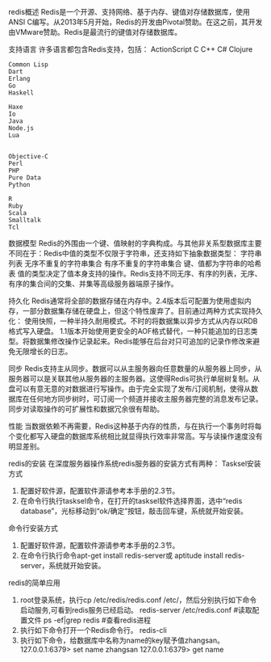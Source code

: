
redis概述
Redis是一个开源、支持网络、基于内存、键值对存储数据库，使用ANSI C编写。从2013年5月开始，Redis的开发由Pivotal赞助。在这之前，其开发由VMware赞助。Redis是最流行的键值对存储数据库。
 
支持语言
许多语言都包含Redis支持，包括：
    ActionScript 
    C
    C++
    C#
    Clojure
 
    Common Lisp
    Dart
    Erlang
    Go
    Haskell
 
    Haxe
    Io
    Java
    Node.js
    Lua
 
 
    Objective-C
    Perl
    PHP
    Pure Data
    Python
 
    R
    Ruby
    Scala
    Smalltalk
    Tcl
 
 
数据模型
Redis的外围由一个键、值映射的字典构成。与其他非关系型数据库主要不同在于：Redis中值的类型不仅限于字符串，还支持如下抽象数据类型：
    字符串列表
    无序不重复的字符串集合
    有序不重复的字符串集合
    键、值都为字符串的哈希表
值的类型决定了值本身支持的操作。Redis支持不同无序、有序的列表，无序、有序的集合间的交集、并集等高级服务器端原子操作。
 
持久化
Redis通常将全部的数据存储在内存中。2.4版本后可配置为使用虚拟内存，一部分数据集存储在硬盘上，但这个特性废弃了。目前通过两种方式实现持久化：
    使用快照，一种半持久耐用模式。不时的将数据集以异步方式从内存以RDB格式写入硬盘。
    1.1版本开始使用更安全的AOF格式替代，一种只能追加的日志类型。将数据集修改操作记录起来。Redis能够在后台对只可追加的记录作修改来避免无限增长的日志。
 
同步
Redis支持主从同步。数据可以从主服务器向任意数量的从服务器上同步，从服务器可以是关联其他从服务器的主服务器。这使得Redis可执行单层树复制。从盘可以有意无意的对数据进行写操作。由于完全实现了发布/订阅机制，使得从数据库在任何地方同步树时，可订阅一个频道并接收主服务器完整的消息发布记录。同步对读取操作的可扩展性和数据冗余很有帮助。
 
性能
当数据依赖不再需要，Redis这种基于内存的性质，与在执行一个事务时将每个变化都写入硬盘的数据库系统相比就显得执行效率非常高。写与读操作速度没有明显差别。
 
redis的安装
在深度服务器操作系统redis服务器的安装方式有两种：
Tasksel安装方式
1. 配置好软件源，配置软件源请参考本手册的2.3节。
2. 在命令行执行tasksel命令，在打开的tasksel软件选择界面，选中“redis 	database”，光标移动到“ok/确定”按钮，敲击回车键，系统就开始安装。
 
命令行安装方式
1. 配置好软件源，配置软件源请参考本手册的2.3节。
2. 在命令行执行命令apt-get install redis-server或
aptitude install redis-server，系统就开始安装。
 
redis的简单应用
1. root登录系统，执行cp /etc/redis/redis.conf /etc/，然后分别执行如下命令启动服务,可看到redis服务已经启动。
redis-server /etc/redis.conf #读取配置文件
ps -ef|grep redis	#查看redis进程
2. 执行如下命令打开一个Redis命令行。
redis-cli
3. 执行如下命令，给数据库中名称为name的key赋予值zhangsan。
127.0.0.1:6379> set name zhangsan
127.0.0.1:6379> get name
